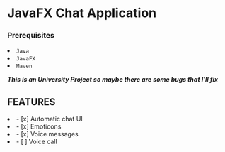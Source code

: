 
<h1> JavaFX Chat Application </h1>

<h3> Prerequisites </h3>
<li> <code>Java </code>
<li> <code>JavaFX </code>
<li> <code>Maven </code>
  
  ***This is an University Project so maybe there are some bugs that I'll fix***  
  <h2> FEATURES </h2>
    <li> - [x] Automatic chat UI
    <li> - [x] Emoticons
    <li> - [x] Voice messages
    <li> - [ ] Voice call
  
